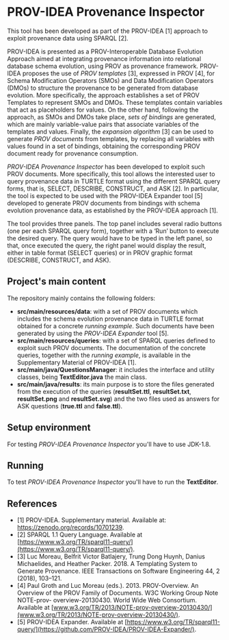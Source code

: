 # PROV-IDEA Provenance Inspector

This tool has been developed as part of the PROV-IDEA [1] approach to exploit provenance data using SPARQL [2]. 

PROV-IDEA is presented as a PROV-Interoperable Database Evolution Approach aimed at integrating provenance information into relational database schema evolution, using PROV as provenance framework. PROV-IDEA proposes the use of *PROV templates* [3], expressed in PROV [4], for Schema Modification Operators (SMOs) and Data Modification Operators (DMOs) to structure the 
provenance to be generated from database evolution. More specifically, the approach establishes a set of PROV Templates to represent SMOs and DMOs. These templates contain
variables that act as placeholders for values. On the other hand, following the approach, as SMOs and DMOs take place, *sets of bindings* are generated, which are mainly 
variable-value pairs that associate variables of the templates and values. Finally, the *expansion algorithm* [3] can be used to generate *PROV documents* from templates, 
by replacing all variables with values found in a set of bindings, obtaining the corresponding PROV document ready for provenance consumption.

*PROV-IDEA Provenance Inspector* has been developed to exploit such PROV documents. More specifically, this tool allows the interested user to query provenance data in TURTLE format
using the different SPARQL query forms, that is, SELECT, DESCRIBE, CONSTRUCT, and ASK [2]. In particular, the tool is expected to be used with the PROV-IDEA Expander tool [5] developed 
to generate PROV documents from bindings with schema evolution provenance data, as established by the PROV-IDEA approach [1]. 

The tool provides three panels. The top panel includes several radio buttons (one per each SPARQL query form), together with a ‘Run’ button to execute the desired query.
The query would have to be typed in the left panel, so that, once executed the query, the right panel would display the result, either in table format (SELECT queries) or in PROV graphic format (DESCRIBE, CONSTRUCT, and ASK).

## Project's main content

The repository mainly contains the following folders: 
- **src/main/resources/data**: with a set of PROV documents which includes the schema evolution provenance data in TURTLE format obtained for a concrete *running example*. Such documents have been generated by using the *PROV-IDEA Expander* tool [5].
- **src/main/resources/queries**: with a set of SPARQL queries defined to exploit such PROV documents. The documentation of the concrete queries, together with the *running example*, is available in the Supplementary Material of PROV-IDEA [1].
- **src/main/java/QuestionsManager**: it includes the interface and utility classes, being  **TextEditor.java** the main class.
- **src/main/java/results**: its main purpose is to store the files generated from the execution of the queries (**resultSet.ttl**, **resultSet.txt**, **resultSet.png** and **resultSet.svg**) and the two files used as answers for ASK questions (**true.ttl** and **false.ttl**).

## Setup environment

For testing *PROV-IDEA Provenance Inspector* you'll have to use JDK-1.8.
      
## Running

To test *PROV-IDEA Provenance Inspector* you'll have to run the **TextEditor**.

## References

- [1] PROV-IDEA. Supplementary material. Available at: https://zenodo.org/records/10701239.
- [2] SPARQL 1.1 Query Language. Available at [https://www.w3.org/TR/sparql11-query/](https://www.w3.org/TR/sparql11-query/).
- [3] Luc Moreau, Belfrit Victor Batlajery, Trung Dong Huynh, Danius Michaelides, and Heather Packer. 2018. A Templating System to Generate
Provenance. IEEE Transactions on Software Engineering 44, 2 (2018), 103–121.
- [4] Paul Groth and Luc Moreau (eds.). 2013. PROV-Overview. An Overview of the PROV Family of Documents. W3C Working Group Note NOTE-prov-
overview-20130430. World Wide Web Consortium. Available at [www.w3.org/TR/2013/NOTE-prov-overview-20130430/](www.w3.org/TR/2013/NOTE-prov-overview-20130430/).
- [5] PROV-IDEA Expander. Available at [https://www.w3.org/TR/sparql11-query/](https://github.com/PROV-IDEA/PROV-IDEA-Expander/).


